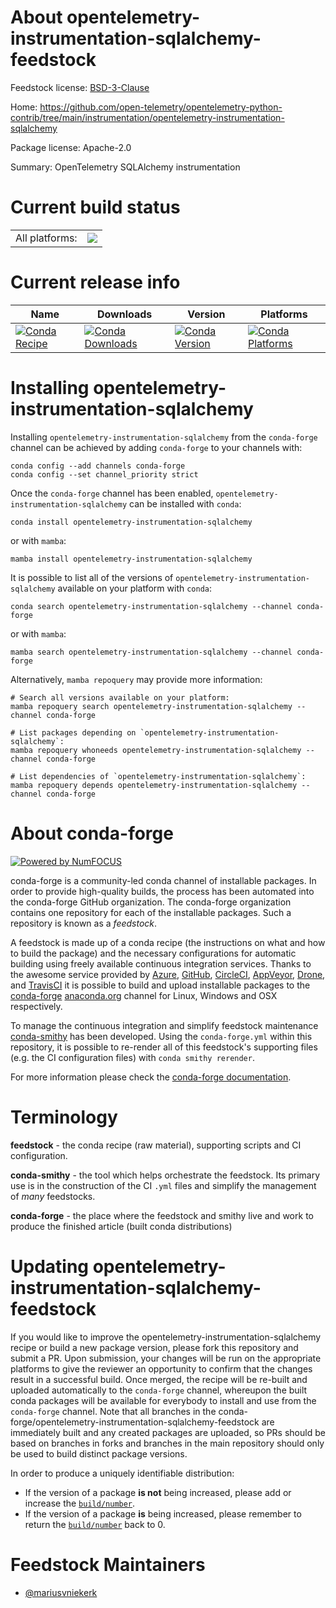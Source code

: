 About opentelemetry-instrumentation-sqlalchemy-feedstock
========================================================

Feedstock license: [BSD-3-Clause](https://github.com/conda-forge/opentelemetry-instrumentation-sqlalchemy-feedstock/blob/main/LICENSE.txt)

Home: https://github.com/open-telemetry/opentelemetry-python-contrib/tree/main/instrumentation/opentelemetry-instrumentation-sqlalchemy

Package license: Apache-2.0

Summary: OpenTelemetry SQLAlchemy instrumentation

Current build status
====================


<table><tr><td>All platforms:</td>
    <td>
      <a href="https://dev.azure.com/conda-forge/feedstock-builds/_build/latest?definitionId=13858&branchName=main">
        <img src="https://dev.azure.com/conda-forge/feedstock-builds/_apis/build/status/opentelemetry-instrumentation-sqlalchemy-feedstock?branchName=main">
      </a>
    </td>
  </tr>
</table>

Current release info
====================

| Name | Downloads | Version | Platforms |
| --- | --- | --- | --- |
| [![Conda Recipe](https://img.shields.io/badge/recipe-opentelemetry--instrumentation--sqlalchemy-green.svg)](https://anaconda.org/conda-forge/opentelemetry-instrumentation-sqlalchemy) | [![Conda Downloads](https://img.shields.io/conda/dn/conda-forge/opentelemetry-instrumentation-sqlalchemy.svg)](https://anaconda.org/conda-forge/opentelemetry-instrumentation-sqlalchemy) | [![Conda Version](https://img.shields.io/conda/vn/conda-forge/opentelemetry-instrumentation-sqlalchemy.svg)](https://anaconda.org/conda-forge/opentelemetry-instrumentation-sqlalchemy) | [![Conda Platforms](https://img.shields.io/conda/pn/conda-forge/opentelemetry-instrumentation-sqlalchemy.svg)](https://anaconda.org/conda-forge/opentelemetry-instrumentation-sqlalchemy) |

Installing opentelemetry-instrumentation-sqlalchemy
===================================================

Installing `opentelemetry-instrumentation-sqlalchemy` from the `conda-forge` channel can be achieved by adding `conda-forge` to your channels with:

```
conda config --add channels conda-forge
conda config --set channel_priority strict
```

Once the `conda-forge` channel has been enabled, `opentelemetry-instrumentation-sqlalchemy` can be installed with `conda`:

```
conda install opentelemetry-instrumentation-sqlalchemy
```

or with `mamba`:

```
mamba install opentelemetry-instrumentation-sqlalchemy
```

It is possible to list all of the versions of `opentelemetry-instrumentation-sqlalchemy` available on your platform with `conda`:

```
conda search opentelemetry-instrumentation-sqlalchemy --channel conda-forge
```

or with `mamba`:

```
mamba search opentelemetry-instrumentation-sqlalchemy --channel conda-forge
```

Alternatively, `mamba repoquery` may provide more information:

```
# Search all versions available on your platform:
mamba repoquery search opentelemetry-instrumentation-sqlalchemy --channel conda-forge

# List packages depending on `opentelemetry-instrumentation-sqlalchemy`:
mamba repoquery whoneeds opentelemetry-instrumentation-sqlalchemy --channel conda-forge

# List dependencies of `opentelemetry-instrumentation-sqlalchemy`:
mamba repoquery depends opentelemetry-instrumentation-sqlalchemy --channel conda-forge
```


About conda-forge
=================

[![Powered by
NumFOCUS](https://img.shields.io/badge/powered%20by-NumFOCUS-orange.svg?style=flat&colorA=E1523D&colorB=007D8A)](https://numfocus.org)

conda-forge is a community-led conda channel of installable packages.
In order to provide high-quality builds, the process has been automated into the
conda-forge GitHub organization. The conda-forge organization contains one repository
for each of the installable packages. Such a repository is known as a *feedstock*.

A feedstock is made up of a conda recipe (the instructions on what and how to build
the package) and the necessary configurations for automatic building using freely
available continuous integration services. Thanks to the awesome service provided by
[Azure](https://azure.microsoft.com/en-us/services/devops/), [GitHub](https://github.com/),
[CircleCI](https://circleci.com/), [AppVeyor](https://www.appveyor.com/),
[Drone](https://cloud.drone.io/welcome), and [TravisCI](https://travis-ci.com/)
it is possible to build and upload installable packages to the
[conda-forge](https://anaconda.org/conda-forge) [anaconda.org](https://anaconda.org/)
channel for Linux, Windows and OSX respectively.

To manage the continuous integration and simplify feedstock maintenance
[conda-smithy](https://github.com/conda-forge/conda-smithy) has been developed.
Using the ``conda-forge.yml`` within this repository, it is possible to re-render all of
this feedstock's supporting files (e.g. the CI configuration files) with ``conda smithy rerender``.

For more information please check the [conda-forge documentation](https://conda-forge.org/docs/).

Terminology
===========

**feedstock** - the conda recipe (raw material), supporting scripts and CI configuration.

**conda-smithy** - the tool which helps orchestrate the feedstock.
                   Its primary use is in the construction of the CI ``.yml`` files
                   and simplify the management of *many* feedstocks.

**conda-forge** - the place where the feedstock and smithy live and work to
                  produce the finished article (built conda distributions)


Updating opentelemetry-instrumentation-sqlalchemy-feedstock
===========================================================

If you would like to improve the opentelemetry-instrumentation-sqlalchemy recipe or build a new
package version, please fork this repository and submit a PR. Upon submission,
your changes will be run on the appropriate platforms to give the reviewer an
opportunity to confirm that the changes result in a successful build. Once
merged, the recipe will be re-built and uploaded automatically to the
`conda-forge` channel, whereupon the built conda packages will be available for
everybody to install and use from the `conda-forge` channel.
Note that all branches in the conda-forge/opentelemetry-instrumentation-sqlalchemy-feedstock are
immediately built and any created packages are uploaded, so PRs should be based
on branches in forks and branches in the main repository should only be used to
build distinct package versions.

In order to produce a uniquely identifiable distribution:
 * If the version of a package **is not** being increased, please add or increase
   the [``build/number``](https://docs.conda.io/projects/conda-build/en/latest/resources/define-metadata.html#build-number-and-string).
 * If the version of a package **is** being increased, please remember to return
   the [``build/number``](https://docs.conda.io/projects/conda-build/en/latest/resources/define-metadata.html#build-number-and-string)
   back to 0.

Feedstock Maintainers
=====================

* [@mariusvniekerk](https://github.com/mariusvniekerk/)

